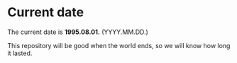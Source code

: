 # Current date

The current date is **1995.08.01.** (YYYY.MM.DD.)

This repository will be good when the world ends, so we will know how long it lasted.